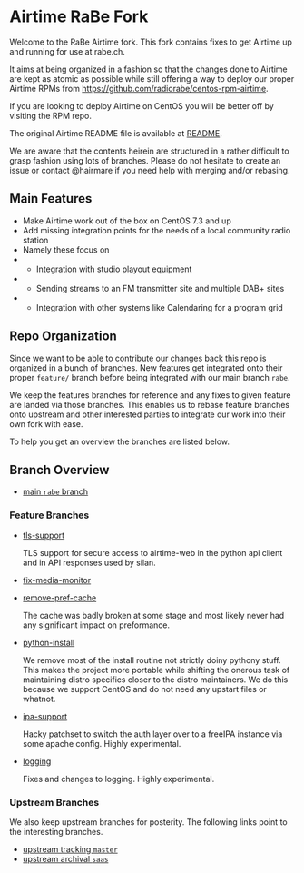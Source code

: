 # Airtime RaBe Fork

Welcome to the RaBe Airtime fork. This fork contains fixes to get Airtime
up and running for use at rabe.ch.

It aims at being organized in a fashion so that the changes done to Airtime
are kept as atomic as possible while still offering a way to deploy our
proper Airtime RPMs from https://github.com/radiorabe/centos-rpm-airtime.

If you are looking to deploy Airtime on CentOS you will be better off by
visiting the RPM repo.

The original Airtime README file is available at [README](README).

We are aware that the contents heirein are structured in a rather difficult
to grasp fashion using lots of branches. Please do not hesitate to create
an issue or contact @hairmare if you need help with merging and/or rebasing.

## Main Features

* Make Airtime work out of the box on CentOS 7.3 and up
* Add missing integration points for the needs of a local community radio station
* Namely these focus on
* * Integration with studio playout equipment
* * Sending streams to an FM transmitter site and multiple DAB+ sites
* * Integration with other systems like Calendaring for a program grid

## Repo Organization

Since we want to be able to contribute our changes back this repo is organized
in a bunch of branches. New features get integrated onto their proper
`feature/` branch before being integrated with our main branch `rabe`.

We keep the features branches for reference and any fixes to given feature
are landed via those branches. This enables us to rebase feature branches
onto upstream and other interested parties to integrate our work into their
own fork with ease.

To help you get an overview the branches are listed below.

## Branch Overview

* [main `rabe` branch](https://github.com/radiorabe/centos/tree/master)

### Feature Branches

* [tls-support](https://github.com/radiorabe/centos/tree/feature/tls-support)

  TLS support for secure access to airtime-web in the python api client and in
  API responses used by silan.

* [fix-media-monitor](https://github.com/radiorabe/centos/tree/feature/fix-media-monitor)

* [remove-pref-cache](https://github.com/radiorabe/centos/tree/feature/remove-pref-cache)

  The cache was badly broken at some stage and most likely never had any significant
  impact on preformance.

* [python-install](https://github.com/radiorabe/centos/tree/feature/python-install)

  We remove most of the install routine not strictly doiny pythony stuff. This makes
  the project more portable while shifting the onerous task of maintaining distro
  specifics closer to the distro maintainers. We do this because we support
  CentOS and do not need any upstart files or whatnot.

* [ipa-support](https://github.com/radiorabe/centos/tree/feature/ipa-support)

  Hacky patchset to switch the auth layer over to a freeIPA instance via some
  apache config. Highly experimental.

* [logging](https://github.com/radiorabe/centos/tree/feature/logging)

  Fixes and changes to logging. Highly experimental.

### Upstream Branches

We also keep upstream branches for posterity. The following links point to the
interesting branches.

* [upstream tracking `master`](https://github.com/radiorabe/centos/tree/master)
* [upstream archival `saas`](https://github.com/radiorabe/centos/tree/saas)

